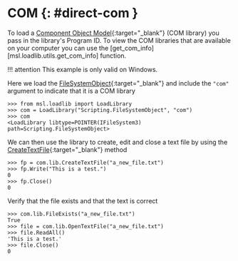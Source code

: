 # COM {: #direct-com }

To load a [Component Object Model]{:target="_blank"} (COM library) you pass in the library's Program ID. To view the COM libraries that are available on your computer you can use the [get_com_info][msl.loadlib.utils.get_com_info] function.

!!! attention
    This example is only valid on Windows.

Here we load the [FileSystemObject]{:target="_blank"} and include the `"com"` argument to indicate that it is a COM library

<!-- invisible-code-block: pycon
>>> SKIP_IF_NOT_WINDOWS()

-->

```pycon
>>> from msl.loadlib import LoadLibrary
>>> com = LoadLibrary("Scripting.FileSystemObject", "com")
>>> com
<LoadLibrary libtype=POINTER(IFileSystem3) path=Scripting.FileSystemObject>

```

We can then use the library to create, edit and close a text file by using the [CreateTextFile]{:target="_blank"} method

```pycon
>>> fp = com.lib.CreateTextFile("a_new_file.txt")
>>> fp.Write("This is a test.")
0
>>> fp.Close()
0

```

Verify that the file exists and that the text is correct

```pycon
>>> com.lib.FileExists("a_new_file.txt")
True
>>> file = com.lib.OpenTextFile("a_new_file.txt")
>>> file.ReadAll()
'This is a test.'
>>> file.Close()
0

```

<!-- invisible-code-block: pycon
>>> import os
>>> os.remove("a_new_file.txt")

-->

[Component Object Model]: https://en.wikipedia.org/wiki/Component_Object_Model
[FileSystemObject]: https://learn.microsoft.com/en-us/office/vba/language/reference/user-interface-help/filesystemobject-object
[CreateTextFile]: https://learn.microsoft.com/en-us/office/vba/language/reference/user-interface-help/createtextfile-method
